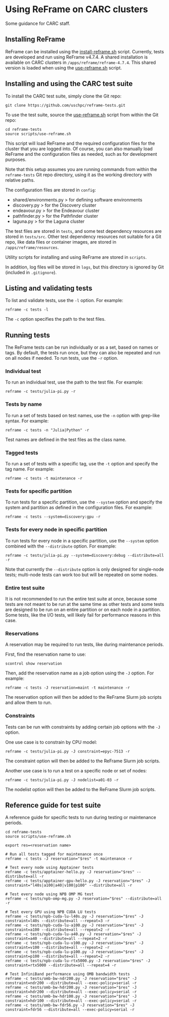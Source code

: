 # Using ReFrame on CARC clusters

Some guidance for CARC staff.

## Installing ReFrame

ReFrame can be installed using the [install-reframe.sh](scripts/install-reframe.sh) script. Currently, tests are developed and run using ReFrame v4.7.4. A shared installation is available on CARC clusters in `/apps/reframe/reframe-4.7.4`. This shared version is loaded when using the [use-reframe.sh](scripts/use-reframe.sh) script.

## Installing and using the CARC test suite

To install the CARC test suite, simply clone the Git repo:

```
git clone https://github.com/uschpc/reframe-tests.git
```

To use the test suite, source the [use-reframe.sh](scripts/use-reframe.sh) script from within the Git repo:

```
cd reframe-tests
source scripts/use-reframe.sh
```

This script will load ReFrame and the required configuration files for the cluster that you are logged into. Of course, you can also manually load ReFrame and the configuration files as needed, such as for development purposes.

Note that this setup assumes you are running commands from within the `reframe-tests` Git repo directory, using it as the working directory with relative paths.

The configuration files are stored in `config`:

- shared/environments.py > for defining software environments
- discovery.py > for the Discovery cluster
- endeavour.py > for the Endeavour cluster
- pathfinder.py > for the Pathfinder cluster
- laguna.py > for the Laguna cluster

The test files are stored in `tests`, and some test dependency resources are stored in `tests/src`. Other test dependency resources not suitable for a Git repo, like data files or container images, are stored in `/apps/reframe/resources`.

Utility scripts for installing and using ReFrame are stored in `scripts`.

In addition, log files will be stored in `logs`, but this directory is ignored by Git (included in `.gitignore`).

## Listing and validating tests

To list and validate tests, use the `-l` option. For example:

```
reframe -c tests -l
```

The `-c` option specifies the path to the test files.

## Running tests

The ReFrame tests can be run individually or as a set, based on names or tags. By default, the tests run once, but they can also be repeated and run on all nodes if needed. To run tests, use the `-r` option.

### Individual test

To run an individual test, use the path to the test file. For example:

```
reframe -c tests/julia-pi.py -r
```

### Tests by name

To run a set of tests based on test names, use the `-n` option with grep-like syntax. For example:

```
reframe -c tests -n "Julia|Python" -r
```

Test names are defined in the test files as the class name.

### Tagged tests

To run a set of tests with a specific tag, use the `-t` option and specify the tag name. For example:

```
reframe -c tests -t maintenance -r
```

### Tests for specific partition

To run tests for a specific partition, use the `--system` option and specify the system and partition as defined in the configuration files. For example:

```
reframe -c tests --system=discovery:gpu -r
```

### Tests for every node in specific partition

To run tests for every node in a specific partition, use the `--system` option combined with the `--distribute` option. For example:

```
reframe -c tests/julia-pi.py --system=discovery:debug --distribute=all -r
```

Note that currently the `--distribute` option is only designed for single-node tests; multi-node tests can work too but will be repeated on some nodes.

### Entire test suite

It is not recommended to run the entire test suite at once, because some tests are not meant to be run at the same time as other tests and some tests are designed to be run on an entire partition or on each node in a partition. Some tests, like the I/O tests, will likely fail for performance reasons in this case.

### Reservations

A reservation may be required to run tests, like during maintenance periods.

First, find the reservation name to use:

```
scontrol show reservation
```

Then, add the reservation name as a job option using the `-J` option. For example:

```
reframe -c tests -J reservation=maint -t maintenance -r
```

The reservation option will then be added to the ReFrame Slurm job scripts and allow them to run.

### Constraints

Tests can be run with constraints by adding certain job options with the `-J` option.

One use case is to constrain by CPU model:

```
reframe -c tests/julia-pi.py -J constraint=epyc-7513 -r
```

The constraint option will then be added to the ReFrame Slurm job scripts.

Another use case is to run a test on a specific node or set of nodes:

```
reframe -c tests/julia-pi.py -J nodelist=a01-03 -r
```

The nodelist option will then be added to the ReFrame Slurm job scripts.

## Reference guide for test suite

A reference guide for specific tests to run during testing or maintenance periods.

```
cd reframe-tests
source scripts/use-reframe.sh

export res=<reservation name>

# Run all tests tagged for maintenance once
reframe -c tests -J reservation="$res" -t maintenance -r

# Test every node using Apptainer tests
reframe -c tests/apptainer-hello.py -J reservation="$res" --distribute=all -r
reframe -c tests/apptainer-gpu-hello.py -J reservation="$res" -J constraint="l40s|a100|a40|v100|p100" --distribute=all -r

# Test every node using NPB OMP MG test
reframe -c tests/npb-omp-mg.py -J reservation="$res" --distribute=all -r

# Test every GPU using NPB CUDA LU tests
reframe -c tests/npb-cuda-lu-l40s.py -J reservation="$res" -J constraint=l40s --distribute=all --repeat=3 -r
reframe -c tests/npb-cuda-lu-a100.py -J reservation="$res" -J constraint=a100 --distribute=all --repeat=2 -r
reframe -c tests/npb-cuda-lu-a40.py -J reservation="$res" -J constraint=a40 --distribute=all --repeat=2 -r
reframe -c tests/npb-cuda-lu-v100.py -J reservation="$res" -J constraint=v100 --distribute=all --repeat=2 -r
reframe -c tests/npb-cuda-lu-p100.py -J reservation="$res" -J constraint=p100 --distribute=all --repeat=2 -r
reframe -c tests/npb-cuda-lu-rtx5000.py -J reservation="$res" -J constraint=rtx5000 --distribute=all --repeat=4 -r

# Test InfiniBand performance using OMB bandwidth tests
reframe -c tests/omb-bw-ndr200.py -J reservation="$res" -J constraint=ndr200 --distribute=all --exec-policy=serial -r
reframe -c tests/omb-bw-hdr200.py -J reservation="$res" -J constraint=hdr200 --distribute=all --exec-policy=serial -r
reframe -c tests/omb-bw-hdr100.py -J reservation="$res" -J constraint=hdr100 --distribute=all --exec-policy=serial -r
reframe -c tests/omb-bw-fdr56.py -J reservation="$res" -J constraint=fdr56 --distribute=all --exec-policy=serial -r
```
